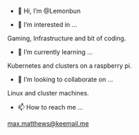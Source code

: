 - 👋 Hi, I’m @Lemonbun

- 👀 I’m interested in ...

Gaming, Infrastructure and bit of coding. 

- 🌱 I’m currently learning ...

Kubernetes and clusters on a raspberry pi.

- 💞️ I’m looking to collaborate on ...

Linux and cluster machines.

- 📫 How to reach me ...

max.matthews@keemail.me
